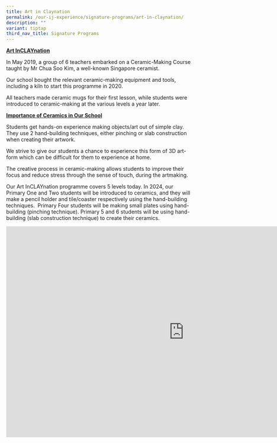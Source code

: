 ```yaml
---
title: Art in Claynation
permalink: /our-ij-experience/signature-programs/art-in-claynation/
description: ""
variant: tiptap
third_nav_title: Signature Programs
---
```

<p><strong><u>Art InCLAYnation</u></strong>
</p>
<p>In May 2019, a group of 6 teachers embarked on a Ceramic-Making Course
taught by Mr Chua Soo Kim, a well-known Singapore ceramist.</p>
<p>Our school bought the relevant ceramic-making equipment and tools, including
a kiln to start this programme in 2020.</p>
<p>All teachers made ceramic mugs for their first lesson, while students
were introduced to ceramic-making at the various levels a year later.</p>
<p></p>
<p><strong><u>Importance of Ceramics in Our School</u></strong>
</p>
<p>Students get hands-on experience making objects/art out of simple clay.
They use 2 hand-building techniques, either pinching or slab construction
when creating their artwork.</p>
<p>We strive to give our students a chance to experience this form of 3D
art-form which can be difficult for them to experience at home.</p>
<p>The creative process in ceramic-making allows students to improve their
focus and reduce stress through the sense of touch, during the artmaking.</p>
<p>Our Art InCLAYnation programme covers 5 levels today. In 2024, our Primary
One and Two students will be introduced to ceramics, and they will make
a pencil holder and tile/coaster respectively using the hand-building techniques.&nbsp;
Primary Four students will be making small plates using hand-building (pinching
technique). Primary 5 and 6 students will be using hand-building (slab
construction technique) to create their ceramics.</p>
<div class="iframe-wrapper">
<iframe height="569" width="960" allowfullscreen="true" frameborder="0" src="https://docs.google.com/presentation/d/1vjG_R2k_VVPJ1swWdWgNrfv55xBXO7kUXj63ZAX9_yc/embed?start=true&amp;loop=true&amp;delayms=3000"></iframe>
</div>
<p></p>